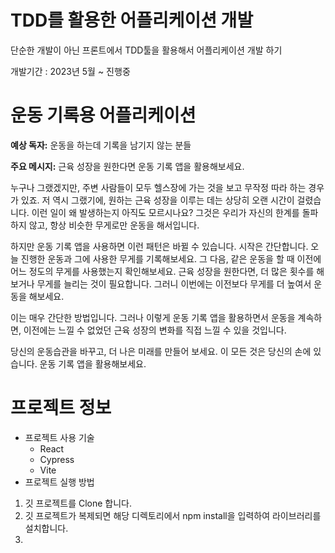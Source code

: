 # TDD를 활용한 어플리케이션 개발
단순한 개발이 아닌 프론트에서 TDD툴을 활용해서 어플리케이션 개발 하기


개발기간 : 2023년 5월 ~ 진행중

# 운동 기록용 어플리케이션
**예상 독자:** 운동을 하는데 기록을 남기지 않는 분들 

**주요 메시지:** 근육 성장을 원한다면 운동 기록 앱을 활용해보세요.

누구나 그랬겠지만, 주변 사람들이 모두 헬스장에 가는 것을 보고 무작정 따라 하는 경우가 있죠. 저 역시 그랬기에, 원하는 근육 성장을 이루는 데는 상당히 오랜 시간이 걸렸습니다. 이런 일이 왜 발생하는지 아직도 모르시나요? 그것은 우리가 자신의 한계를 돌파하지 않고, 항상 비슷한 무게로만 운동을 해서입니다.

하지만 운동 기록 앱을 사용하면 이런 패턴은 바뀔 수 있습니다. 시작은 간단합니다. 오늘 진행한 운동과 그에 사용한 무게를 기록해보세요. 그 다음, 같은 운동을 할 때 이전에 어느 정도의 무게를 사용했는지 확인해보세요. 근육 성장을 원한다면, 더 많은 횟수를 해보거나 무게를 늘리는 것이 필요합니다. 그러니 이번에는 이전보다 무게를 더 높여서 운동을 해보세요.

이는 매우 간단한 방법입니다. 그러나 이렇게 운동 기록 앱을 활용하면서 운동을 계속하면, 이전에는 느낄 수 없었던 근육 성장의 변화를 직접 느낄 수 있을 것입니다.

당신의 운동습관을 바꾸고, 더 나은 미래를 만들어 보세요. 이 모든 것은 당신의 손에 있습니다. 운동 기록 앱을 활용해보세요.

# 프로젝트 정보
- 프로젝트 사용 기술
  - React
  - Cypress
  - Vite
- 프로젝트 실행 방법
1. 깃 프로젝트를 Clone 합니다.
2. 깃 프로젝트가 복제되면 해당 디렉토리에서 npm install을 입력하여 라이브러리를 설치합니다.
3. 
